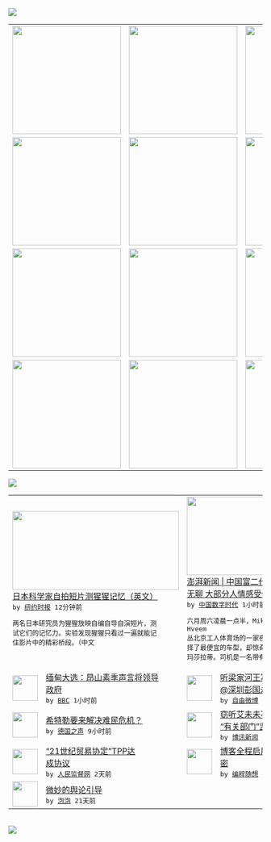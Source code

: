 

<a href="https://github.com/greatfire/z/raw/master/FreeBrowser.apk"><img src="https://raw.githubusercontent.com/greatfire/wiki/master/x/header.png" /></a><table><tr><td width="262" align="center" valign="center"><a href="https://github.com/greatfire/wiki/wiki/nyt" title="纽约时报中文网 国际纵览"><img src="https://raw.githubusercontent.com/greatfire/wiki/master/x/nyt_flag.png" width="215"/></a></td><td width="262" align="center" valign="center"><a href="https://github.com/greatfire/wiki/wiki/dw" title=""><img src="https://raw.githubusercontent.com/greatfire/wiki/master/x/dw_flag.png" width="215"/></a></td><td width="262" align="center" valign="center"><a href="https://github.com/greatfire/wiki/wiki/rmjd" title=""><img src="https://raw.githubusercontent.com/greatfire/wiki/master/x/rmjd_flag.png" width="215"/></a></td></tr><tr><td width="262" align="center" valign="center"><a href="https://github.com/paopaonetizen/website" title="泡泡 - 未经审查的互联网信息"><img src="https://raw.githubusercontent.com/greatfire/wiki/master/x/pp_flag.png" width="215"/></a></td><td width="262" align="center" valign="center"><a href="https://github.com/getlantern/mirror" title="以及自由微博和GreatFire.org官方中文论坛"><img src="https://raw.githubusercontent.com/greatfire/wiki/master/x/lantern_flag.png" width="215"/></a></td><td width="262" align="center" valign="center"><a href="https://github.com/cdtmirrors/m/" title=""><img src="https://raw.githubusercontent.com/greatfire/wiki/master/x/cdt_flag.png" width="215"/></a></td></tr><tr><td width="262" align="center" valign="center"><a href="https://github.com/program-think/blog" title="编程随想的博客"><img src="https://raw.githubusercontent.com/greatfire/wiki/master/x/pt_flag.png" width="215"/></a></td><td width="262" align="center" valign="center"><a href="https://github.com/greatfire/wiki/wiki/bbc" title=""><img src="https://raw.githubusercontent.com/greatfire/wiki/master/x/bbc_flag.png" width="215"/></a></td><td width="262" align="center" valign="center"><a href="https://github.com/freeweibo/s" title="自由微博 - 匿名和不受屏蔽的新浪微博搜索"><img src="https://raw.githubusercontent.com/greatfire/wiki/master/x/fw_flag.png" width="215"/></a></td></tr><tr><td width="262" align="center" valign="center"><a href="https://github.com/greatfire/wiki/wiki/google" title=""><img src="https://raw.githubusercontent.com/greatfire/wiki/master/x/google_flag.png" width="215"/></a></td><td width="262" align="center" valign="center"><a href="https://github.com/bxnews/boxun" title=""><img src="https://raw.githubusercontent.com/greatfire/wiki/master/x/bx_flag.png" width="215"/></a></td><td width="262" align="center" valign="center"><a href="https://github.com/greatfire/wiki/wiki/open-source" title="欢迎访问GreatFire.org开发者项目网站"><img src="https://raw.githubusercontent.com/greatfire/wiki/master/x/open-source_flag.png" width="215"/></a></td></tr></table><img src="https://raw.githubusercontent.com/greatfire/wiki/master/x/newsfeed text.png" /><table cols="4"><tr><td colspan="2" width="380"><a href="https://d3qlz4p8smvoli.cloudfront.net/science/20151008/cc08scitake/"><img src="https://raw.githubusercontent.com/greatfire/wiki/master/x/nyt_logo_b.png" width="330" height="156"/></a></br><a href="https://d3qlz4p8smvoli.cloudfront.net/science/20151008/cc08scitake/">日本科学家自拍短片测猩猩记忆（英文）</a></br><kbd> by <a href="http://m.cn.nytimes.com/">纽约时报</a> 12分钟前 </kbd></br><pre>两名日本研究员为猩猩放映自编自导自演短片，测<br/>试它们的记忆力。实验发现猩猩只看过一遍就能记<br/>住影片中的精彩桥段。（中文</pre></td><td colspan="2" width="380"><a href="http://feedproxy.google.com/~r/chinadigitaltimes/IyPt/~3/1ZuP2Cr3UgQ/"><img src="http://i0.wp.com/chinadigitaltimes.net/chinese/files/2015/10/a5Itx.jpg?resize=500%2C693" width="330" height="156"/></a></br><a href="http://feedproxy.google.com/~r/chinadigitaltimes/IyPt/~3/1ZuP2Cr3UgQ/">澎湃新闻 | 中国富二代圈子：开派对排遣<br/>无聊 大部分人情感受伤</a></br><kbd> by <a href="http://chinadigitaltimes.net/chinese/">中国数字时代</a> 1小时前 </kbd></br><pre>六月周六凌晨一点半，Mikael Hveem<br/>丛北京工人体育场的一家夜店出来叫了优步，他选<br/>择了最便宜的车型，却惊奇地发现来了一辆深蓝色<br/>玛莎拉蒂。司机是一名带有娃娃...</pre></td></tr><tr><td><img src="http://ichef.bbci.co.uk/news/ws/106/amz/worldservice/live/assets/images/2015/10/08/151008032353_aung_san_suu_kyi_speech_304x171_getty_nocredit.jpg" width="50" height="50"/></td><td width="280"><a href="http://www.bbc.com/zhongwen/simp/world/2015/10/151008_suu_kyi_myanmar_election">缅甸大选：昂山素季声言将领导<br/>政府</a></br><kbd> by <a href="http://www.bbc.co.uk/zhongwen/simp">BBC</a> 1小时前 </kbd></td><td><img src="https://raw.githubusercontent.com/greatfire/wiki/master/x/fw_logo.png" width="50" height="50"/></td><td width="280"><a href="https://freeweibo.com/weibo/3895617040756963">听梁家河王寡妇讲故事呢？//<br/>@深圳彭国永:[哈哈]...</a></br><kbd> by <a href="https://freeweibo.com/">自由微博</a> 2小时前 </kbd></td></tr><tr><td><img src="http://www.dw.com/image/0,,18766856_302,00.jpg" width="50" height="50"/></td><td width="280"><a href="http://dw.com/p/1GkBt?maca=chi-GK-text-greatfire-all-chinese-15625-xml-mrss">希特勒要来解决难民危机？</a></br><kbd> by <a href="http://dw.de">德国之声</a> 9小时前 </kbd></td><td><img src="https://raw.githubusercontent.com/greatfire/wiki/master/x/bx_logo.png" width="50" height="50"/></td><td width="280"><a href="http://www.boxun.com/news/gb/china/2015/10/201510071143.shtml">窃听艾未未不奇怪，习近平也被<br/>“有关部门”监控请看博...</a></br><kbd> by <a href="http://www.boxun.com">博讯新闻</a> 1天前 </kbd></td></tr><tr><td><img src="https://raw.githubusercontent.com/greatfire/wiki/master/x/rmjd_logo.png" width="50" height="50"/></td><td width="280"><a href="http://www.rmjdw.com//fayanguancha/20151006/15214.html">“21世纪贸易协定”TPP达<br/>成协议 </a></br><kbd> by <a href="http://www.rmjdw.com/">人民监督网</a> 2天前 </kbd></td><td><img src="https://lh6.googleusercontent.com/2UOkEgaXLx6jfjKYBC_LZ38TA8ferB9CZBFCYY5mXQqxtdb7yxvyt_OPCs-yXu4vNq6F7zUji5BQpzdtC9XmBizQn0Ody2Jwd6VDM_v9SOrilIOcIJZSmreiXNPi_7vCwnoOVN6qdg" width="50" height="50"/></td><td width="280"><a href="http://feedproxy.google.com/~r/programthink/~3/NKTj5q6G04M/Blog-Enable-HTTPS.html">博客全程启用 HTTPS 加<br/>密</a></br><kbd> by <a href="http://program-think.blogspot.com">编程随想</a> 4天前 </kbd></td></tr><tr><td><img src="https://raw.githubusercontent.com/greatfire/wiki/master/x/pp_logo.png" width="50" height="50"/></td><td width="280"><a href="https://pao-pao.net/article/626">微妙的舆论引导</a></br><kbd> by <a href="https://pao-pao.net">泡泡</a> 21天前 </kbd></td></table></br><a href="https://github.com/greatfire/z/raw/master/FreeBrowser.apk"><img src="https://raw.githubusercontent.com/greatfire/wiki/master/x/download app.png" /></a>